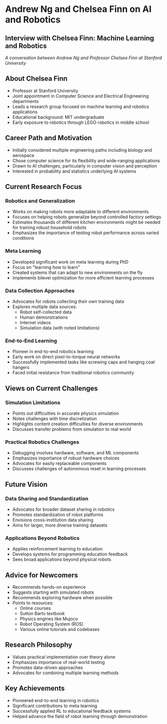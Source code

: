 # Andrew Ng and Chelsea Finn on AI and Robotics

## Interview with Chelsea Finn: Machine Learning and Robotics
*A conversation between Andrew Ng and Professor Chelsea Finn at Stanford University*

## About Chelsea Finn
- Professor at Stanford University
- Joint appointment in Computer Science and Electrical Engineering departments
- Leads a research group focused on machine learning and robotics applications
- Educational background: MIT undergraduate
- Early exposure to robotics through LEGO robotics in middle school

## Career Path and Motivation
- Initially considered multiple engineering paths including biology and aerospace
- Chose computer science for its flexibility and wide-ranging applications
- Drawn to AI challenges, particularly in computer vision and perception
- Interested in probability and statistics underlying AI systems

## Current Research Focus

### Robotics and Generalization
- Works on making robots more adaptable to different environments
- Focuses on helping robots generalize beyond controlled factory settings
- Estimates thousands of different kitchen environments might be needed for training robust household robots
- Emphasizes the importance of testing robot performance across varied conditions

### Meta Learning
- Developed significant work on meta learning during PhD
- Focus on "learning how to learn"
- Created systems that can adapt to new environments on the fly
- Implements bilevel optimization for more efficient learning processes

### Data Collection Approaches
- Advocates for robots collecting their own training data
- Explores multiple data sources:
  - Robot self-collected data
  - Human demonstrations
  - Internet videos
  - Simulation data (with noted limitations)

### End-to-End Learning
- Pioneer in end-to-end robotics learning
- Early work on direct pixel-to-torque neural networks
- Successfully implemented tasks like screwing caps and hanging coat hangers
- Faced initial resistance from traditional robotics community

## Views on Current Challenges

### Simulation Limitations
- Points out difficulties in accurate physics simulation
- Notes challenges with time discretization
- Highlights content creation difficulties for diverse environments
- Discusses transfer problems from simulation to real world

### Practical Robotics Challenges
- Debugging involves hardware, software, and ML components
- Emphasizes importance of robust hardware choices
- Advocates for easily replaceable components
- Discusses challenges of autonomous reset in learning processes

## Future Vision

### Data Sharing and Standardization
- Advocates for broader dataset sharing in robotics
- Promotes standardization of robot platforms
- Envisions cross-institution data sharing
- Aims for larger, more diverse training datasets

### Applications Beyond Robotics
- Applies reinforcement learning to education
- Develops systems for programming education feedback
- Sees broad applications beyond physical robots

## Advice for Newcomers
- Recommends hands-on experience
- Suggests starting with simulated robots
- Recommends exploring hardware when possible
- Points to resources:
  - Online courses
  - Sutton Barto textbook
  - Physics engines like Mujoco
  - Robot Operating System (ROS)
  - Various online tutorials and codebases

## Research Philosophy
- Values practical implementation over theory alone
- Emphasizes importance of real-world testing
- Promotes data-driven approaches
- Advocates for combining multiple learning methods

## Key Achievements
- Pioneered end-to-end learning in robotics
- Significant contributions to meta learning
- Successfully applied RL to educational feedback systems
- Helped advance the field of robot learning through demonstration